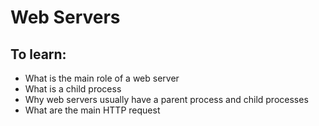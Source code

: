 # Web Servers

## To learn:

* What is the main role of a web server
* What is a child process
* Why web servers usually have a parent process and child processes
* What are the main HTTP request
